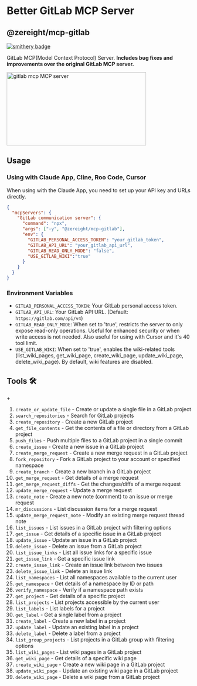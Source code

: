# Better GitLab MCP Server

## @zereight/mcp-gitlab

[![smithery badge](https://smithery.ai/badge/@zereight/gitlab-mcp)](https://smithery.ai/server/@zereight/gitlab-mcp)

GitLab MCP(Model Context Protocol) Server. **Includes bug fixes and improvements over the original GitLab MCP server.**

<a href="https://glama.ai/mcp/servers/7jwbk4r6d7"><img width="380" height="200" src="https://glama.ai/mcp/servers/7jwbk4r6d7/badge" alt="gitlab mcp MCP server" /></a>

## Usage

### Using with Claude App, Cline, Roo Code, Cursor

When using with the Claude App, you need to set up your API key and URLs directly.

```json
{
  "mcpServers": {
    "GitLab communication server": {
      "command": "npx",
      "args": ["-y", "@zereight/mcp-gitlab"],
      "env": {
        "GITLAB_PERSONAL_ACCESS_TOKEN": "your_gitlab_token",
        "GITLAB_API_URL": "your_gitlab_api_url",
        "GITLAB_READ_ONLY_MODE": "false",
        "USE_GITLAB_WIKI":"true"
      }
    }
  }
}
```

### Environment Variables


- `GITLAB_PERSONAL_ACCESS_TOKEN`: Your GitLab personal access token.
- `GITLAB_API_URL`: Your GitLab API URL. (Default: `https://gitlab.com/api/v4`)
- `GITLAB_READ_ONLY_MODE`: When set to 'true', restricts the server to only expose read-only operations. Useful for enhanced security or when write access is not needed. Also useful for using with Cursor and it's 40 tool limit.
- `USE_GITLAB_WIKI`: When set to 'true', enables the wiki-related tools (list_wiki_pages, get_wiki_page, create_wiki_page, update_wiki_page, delete_wiki_page). By default, wiki features are disabled.

## Tools 🛠️

+<!-- TOOLS-START -->
1. `create_or_update_file` - Create or update a single file in a GitLab project
2. `search_repositories` - Search for GitLab projects
3. `create_repository` - Create a new GitLab project
4. `get_file_contents` - Get the contents of a file or directory from a GitLab project
5. `push_files` - Push multiple files to a GitLab project in a single commit
6. `create_issue` - Create a new issue in a GitLab project
7. `create_merge_request` - Create a new merge request in a GitLab project
8. `fork_repository` - Fork a GitLab project to your account or specified namespace
9. `create_branch` - Create a new branch in a GitLab project
10. `get_merge_request` - Get details of a merge request
11. `get_merge_request_diffs` - Get the changes/diffs of a merge request
12. `update_merge_request` - Update a merge request
13. `create_note` - Create a new note (comment) to an issue or merge request
14. `mr_discussions` - List discussion items for a merge request
15. `update_merge_request_note` - Modify an existing merge request thread note
16. `list_issues` - List issues in a GitLab project with filtering options
17. `get_issue` - Get details of a specific issue in a GitLab project
18. `update_issue` - Update an issue in a GitLab project
19. `delete_issue` - Delete an issue from a GitLab project
20. `list_issue_links` - List all issue links for a specific issue
21. `get_issue_link` - Get a specific issue link
22. `create_issue_link` - Create an issue link between two issues
23. `delete_issue_link` - Delete an issue link
24. `list_namespaces` - List all namespaces available to the current user
25. `get_namespace` - Get details of a namespace by ID or path
26. `verify_namespace` - Verify if a namespace path exists
27. `get_project` - Get details of a specific project
28. `list_projects` - List projects accessible by the current user
29. `list_labels` - List labels for a project
30. `get_label` - Get a single label from a project
31. `create_label` - Create a new label in a project
32. `update_label` - Update an existing label in a project
33. `delete_label` - Delete a label from a project
34. `list_group_projects` - List projects in a GitLab group with filtering options
35. `list_wiki_pages` - List wiki pages in a GitLab project
36. `get_wiki_page` - Get details of a specific wiki page
37. `create_wiki_page` - Create a new wiki page in a GitLab project
38. `update_wiki_page` - Update an existing wiki page in a GitLab project
39. `delete_wiki_page` - Delete a wiki page from a GitLab project
<!-- TOOLS-END -->
